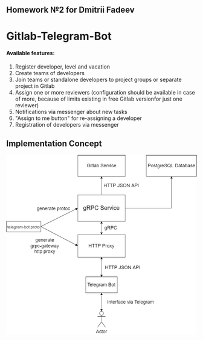 ## Homework №2 for Dmitrii Fadeev
# Gitlab-Telegram-Bot
#### Available features:
1. Register developer, level and vacation
2. Create teams of developers
3. Join teams or standalone developers to project groups or separate project in Gitlab
4. Assign one or more reviewers (configuration should be available in case of more, because of limits existing in free Gitlab versionfor just one reviewer)
5. Notifications via messenger about new tasks
6. "Assign to me button" for re-assigning a developer
7. Registration of developers via messenger
## Implementation Concept

![implementation concept](docs/concept.png "Implementation Concept")



